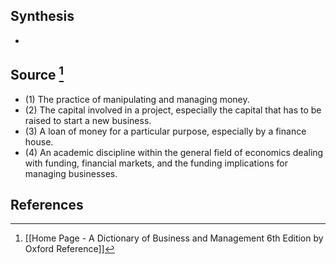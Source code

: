 ## Synthesis
- 
## Source [^1]
- (1) The practice of manipulating and managing money. 
- (2) The capital involved in a project, especially the capital that has to be raised to start a new business. 
- (3) A loan of money for a particular purpose, especially by a finance house. 
- (4) An academic discipline within the general field of economics dealing with funding, financial markets, and the funding implications for managing businesses.
## References

[^1]: [[Home Page - A Dictionary of Business and Management 6th Edition by Oxford Reference]]